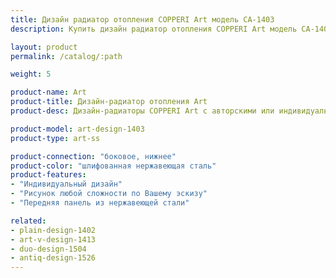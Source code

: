 ```yaml
---
title: Дизайн радиатор отопления COPPERI Art модель CA-1403
description: Купить дизайн радиатор отопления COPPERI Art модель CA-1403 по цене производителя в Москве.

layout: product
permalink: /catalog/:path

weight: 5

product-name: Art
product-title: Дизайн-радиатор отопления Art
product-desc: Дизайн-радиаторы COPPERI Art с авторскими или индивидуальными рисунками на передней панели подчеркнут Ваши дизайнерские идеи и сделают любой интерьер неповторимым.

product-model: art-design-1403
product-type: art-ss

product-connection: "боковое, нижнее"
product-color: "шлифованная нержавеющая сталь"
product-features:
- "Индивидуальный дизайн"
- "Рисунок любой сложности по Вашему эскизу"
- "Передняя панель из нержавеющей стали"

related:
- plain-design-1402
- art-v-design-1413
- duo-design-1504
- antiq-design-1526
---
```


